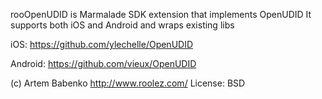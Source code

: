 


rooOpenUDID is Marmalade SDK extension that implements OpenUDID
It supports both iOS and Android and wraps existing libs

iOS: https://github.com/ylechelle/OpenUDID

Android: https://github.com/vieux/OpenUDID


(c) Artem Babenko http://www.roolez.com/ 
License: BSD